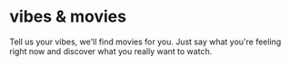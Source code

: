# vibes & movies

Tell us your vibes, we'll find movies for you.
Just say what you're feeling right now and discover what you really want to watch.
